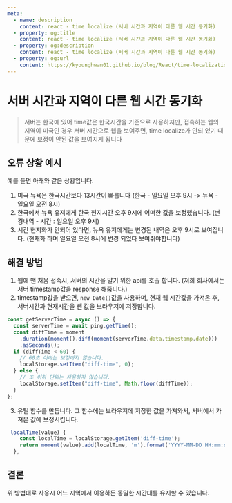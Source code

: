 ```yaml
---
meta:
  - name: description
    content: react - time localize (서버 시간과 지역이 다른 웹 시간 동기화)
  - property: og:title
    content: react - time localize (서버 시간과 지역이 다른 웹 시간 동기화)
  - property: og:description
    content: react - time localize (서버 시간과 지역이 다른 웹 시간 동기화)
  - property: og:url
    content: https://kyounghwan01.github.io/blog/React/time-localization/
---
```


# 서버 시간과 지역이 다른 웹 시간 동기화

> 서버는 한국에 있어 time값은 한국시간을 기준으로 사용하지만, 접속하는 웹의 지역이 미국인 경우 서버 시간으로 웹을 보여주면, time localize가 안되 있기 때문에 보정이 안된 값을 보여지게 됩니다

## 오류 상황 예시

예를 들면 아래와 같은 상황입니다.

1. 미국 뉴욕은 한국시간보다 13시간이 빠릅니다 (한국 - 일요일 오후 9시 -> 뉴욕 - 일요일 오전 8시)
2. 한국에서 뉴욕 유저에게 한국 현지시간 오후 9시에 어떠한 값을 보정했습니다. (변경내역 - 시간 : 일요일 오후 9시)
3. 시간 현지화가 안되어 있다면, 뉴욕 유저에게는 변경된 내역은 오후 9시로 보여집니다. (현재화 하며 일요일 오전 8시에 변경 되었다 보여줘야합니다)

## 해결 방법

1. 웹에 맨 처음 접속시, 서버의 시간을 알기 위한 api를 호출 합니다. (저희 회사에서는 서버 timestamp값을 response 해줍니다.)
2. timestamp값을 받으면, `new Date()`값을 사용하며, 현재 웹 시간값을 가져온 후, 서버시간과 현재시간을 뺀 값을 브라우저에 저장합니다.

```js
const getServerTime = async () => {
  const serverTime = await ping.getTime();
  const diffTime = moment
    .duration(moment().diff(moment(serverTime.data.timestamp.date)))
    .asSeconds();
  if (diffTime < 60) {
    // 60초 이하는 보정하지 않습니다.
    localStorage.setItem("diff-time", 0);
  } else {
    // 초 이하 단위는 사용하지 않습니다.
    localStorage.setItem("diff-time", Math.floor(diffTime));
  }
};
```

3. 유틸 함수를 만듭니다. 그 함수에는 브라우저에 저장한 값을 가져와서, 서버에서 가져온 값에 보정시킵니다.

```js
 localTime(value) {
    const localTime = localStorage.getItem('diff-time');
    return moment(value).add(localTime, 'm').format('YYYY-MM-DD HH:mm:ss');
  },
```

## 결론

위 방법대로 사용시 어느 지역에서 이용하든 동일한 시간대를 유지할 수 있습니다.
